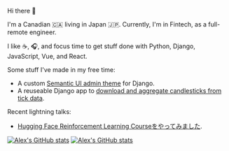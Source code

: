 Hi there :wave:

I'm a Canadian :canada: living in Japan :jp:. Currently, I'm in Fintech, as a full-remote engineer.

I like :coffee:, :headphones:, and focus time to get stuff done with Python, Django, JavaScript, Vue, and React.

Some stuff I've made in my free time:

* A custom [Semantic UI admin theme](https://github.com/globophobe/django-semantic-admin) for Django.
* A reuseable Django app to [download and aggregate candlesticks from tick data](https://github.com/globophobe/django-quant-candles).

Recent lightning talks:

* [Hugging Face Reinforcement Learning Courseをやってみました](https://huggingface.co/spaces/globophobe/mlnagoya-huggingface-rl).

[![Alex's GitHub stats](https://github-readme-stats.vercel.app/api?username=globophobe&count_private=true&show_icons=true&hide=prs,issues,contribs,commits#gh-light-mode-only)](https://github-readme-stats.vercel.app/api?username=globophobe&count_private=true&show_icons=true&hide=prs,issues,contribs,commits#gh-light-mode-only)
[![Alex's GitHub stats](https://github-readme-stats.vercel.app/api?username=globophobe&count_private=true&show_icons=true&hide=prs,issues,contribs,commits&theme=nord#gh-dark-mode-only)](https://github-readme-stats.vercel.app/api?username=globophobe&count_private=true&show_icons=true&hide=prs,issues,contribs,commits&theme=nord#gh-dark-mode-only)
